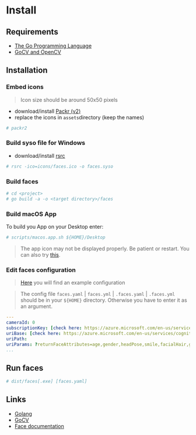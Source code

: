 # Install

## Requirements
* [The Go Programming Language](https://golang.org/dl/)
* [GoCV and OpenCV](https://gocv.io/getting-started/)

## Installation

### Embed icons
> Icon size should be around 50x50 pixels

- download/install [Packr (v2)](https://github.com/gobuffalo/packr/tree/master/v2)
- replace the icons in `assets`directory (keep the names)
```bash
# packr2
```

### Build syso file for Windows

- download/install [rsrc](https://github.com/akavel/rsrc)
```bash
# rsrc -ico=icons/faces.ico -o faces.syso
```

### Build faces
```bash
# cd <project>
# go build -a -o <target directory>/faces
```

### Build macOS App

To build you App on your Desktop enter:
```bash
# scripts/macos.app.sh ${HOME}/Desktop
```
> The app icon may not be displayed properly. Be patient or restart. You can also try [this](https://apple.stackexchange.com/questions/280877/apps-icons-not-appearing).


### Edit faces configuration
> [Here](config/example.yaml) you will find an example configuration

> The config file `faces.yaml` | `faces.yml` | `.faces.yaml` | `.faces.yml` should be in your `${HOME}` directory. Otherwise you have to enter it as an argument.

```yaml
---
cameraId: 0
subscriptionKey: [check here: https://azure.microsoft.com/en-us/services/cognitive-services/face/]
uriBase: [check here: https://azure.microsoft.com/en-us/services/cognitive-services/face/]
uriPath: 
uriParams: ?returnFaceAttributes=age,gender,headPose,smile,facialHair,glasses,emotion,hair,makeup,occlusion,accessories,blur,exposure,noise
...
```


## Run faces
```bash
# dist/faces[.exe] [faces.yaml]
```

## Links
* [Golang](https://golang.org/dl/)
* [GoCV](https://gocv.io)
* [Face documentation](https://docs.microsoft.com/en-us/azure/cognitive-services/face/)
